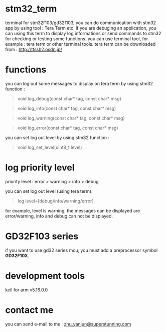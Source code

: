 # stm32_term
terminal for stm32f103/gd32f103, you can do communication with stm32 app by using tool : Tera Term etc.
if you are debuging an application, you can using this term to display log informations or send commands to stm32 for checking or testing some functions.
you can use terminal tool, for example : tera term or other terminal tools.
tera term can be downloaded from : http://ttssh2.osdn.jp/


# functions
you can log out some messages to display on tera term by using stm32 function : 

  >void log_debug(const char* tag, const char* msg)

  >void log_info(const char* tag, const char* msg)

  >void log_warning(const char* tag, const char* msg)

  >void log_error(const char* tag, const char* msg)

you can set log out level by using stm32 function :

  >void log_set_level(uint8_t level)

# log priority level
priority level :  error > warning > info > debug

you can set log out level (using tera term).
  >log level=[debug/info/warning/error]

for example, level is warning, the messages can be displayed are error/warning, info and debug can not be displayed.

# GD32F103 series
if you want to use gd32 series mcu, you must add a preprocessor symbol __GD32F10X__.

# development tools
  keil for arm v5.16.0.0

# contact me
you can send e-mail to me : zhu_yanjun@superstunning.com


  
